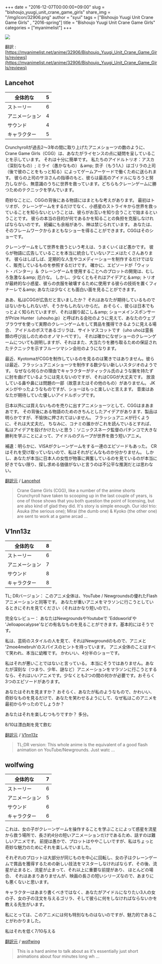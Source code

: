 +++
date = "2016-12-07T00:00:00+09:00"
slug = "bishoujo_yuugi_unit_crane_game_girls"
share_img = "/img/icon/32906.png"
author = "syui"
tags = ["Bishoujo Yuugi Unit Crane Game Girls" , "2016-spring"]
title = "Bishoujo Yuugi Unit Crane Game Girls"
categories = ["myanimelist"]
+++

![](https://myanimelist.cdn-dena.com/images/anime/12/78958.jpg)


<!--more-->

翻訳 : [https://myanimelist.net/anime/32906/Bishoujo_Yuugi_Unit_Crane_Game_Girls/reviews](https://myanimelist.net/anime/32906/Bishoujo_Yuugi_Unit_Crane_Game_Girls/reviews)


## Lancehot



全体的な|  5
--- | ---
ストーリー|  6
アニメーション|  4
サウンド|  4
キャラクター|  5

Crunchyrollが過去2〜3年の間に取り上げたアニメショーツの数のように、Crane Game Girls（CGG）は、あなたがライセンスの点に疑問を呈していることを示しています。 それは十分に簡単です。 私たちのアイドルトリオ：アスカ（深刻なもの）; ミライ（愚かなもの）＆amp; 京子（もう1人）はゴリラの上司（後で彼のことをもっと知る）によってゲームアーケードで働くために送られます。 彼らの上司のサヨさんの指導のもと、彼らは最高のアイドルになろうと努力しながら、無意識のうちに世界を救っています。どちらもクレーンゲームに勝つためのテクニックを学んでいます。

奇妙なことに、CGGの背後にある物語にはまともな考えがあります。 最初はトリオが、クレーンゲームをするだけでなく、小惑星のストライキから世界を救っていることを知らないということは、彼らがお互いを知り合うことで始まるということです。 彼らの本当の目的が何であるかを知ることの負担を克服しなければならないのです。 続編にも余裕があり、神は禁じられています。 あなたは、そのフレームワークからまともなショーを得ることができます。CGGはそのショーです。

クレーンゲームをして世界を救うという考えは、うまくいくほど愚かです。 彼らが物語に広告していることを本当に統合していないアニメはたくさんあります。 彼らはしばしば、定期的な人生やコメディーショーを制作するだけではなく、販売しているものを参照するだけです。 確かに、エピソードが「ウィット・バンター」＆ クレーンゲームを使用することへのプロットの開発は、むしろ急激な＆amp; 厄介な。 しかし、少なくともそれはアイデアと＆amp; トリオが最終的な小惑星、彼らの衣服を破壊するために使用する彼らの技術を置くフィナーレで＆amp; あなたは少なくとも面白い面を見ることができます。

ああ、私はCGGが広告だと言いましたか？ それはあなたが期待しているものではないかもしれないが、そうかもしれないからだ。 おそらく、彼らは日本でもっとよく知られていますが、それは掘り起こし＆amp; ショーメインスポンサーがPrize Hunter（uhouho.jp）と呼ばれる会社のように見えて、あなたのウェブブラウザを使って実際のクレーンゲームをして賞品を獲得できるように見える場合、 アイドルのボスであるゴリラは、サイトマスコットです（uho uhoは霊長類の呼び出しのためのオノマトペです）。 それは確かになぜショーのクレーンゲームについても説明しますが、それはまた、大当たりを勝ち取るための保証されたテクニックを示すフルーツマシン会社のようになります。

最近、KyotomaがCGGを制作しているのを見るのは驚きではありません。彼らは最近、フラッシュアニメショーツを制作する数少ない新しいスタジオのようです。 なぜなら何らかの理由でキャラクターがティックル氏のような腕を持たずに肘を曲げているようには見えないのですが、それはCGGが大丈夫です。 放浪している鼻や鼻には問題の一部（故意またはその他のもの）がありません。  JKメシがやったようなものですが、ショーはもっと楽しいと言えます。 音楽はあなたが期待していた優しいアイドルポップです。

日本以外には買えないものを売りに出すアニメショーツとして、CGGはまあまあです。 その背後にある物語のためのきちんとしたアイデアがあります、製品は明らかですが、不愉快に押されてはいません。 フラッシュアニメが行くように、それは大丈夫だ。 ちなみに、コナミの誰かがこれを読んでいるとすれば、私はアイデアを投げかけたいと思う：ソニックスネーク監督のパチンコで大きな勝利を学ぶことによって、アイドルのグループが世界を救う短いアニメ。

補遺：明らかに、VISAがクレーンゲームをする一連のエピソードもあった。  CRはそれを受け取っていないので、私はそれがどんなものか分かりません。 しかし、あなたが本当に日本人の女性が物事に興奮しているのを見ているのが本当に好きでない限り、探し求める価値がないと言うのは不公平な推測だとは思わない。

[翻訳元](https://myanimelist.net/reviews.php?id=224243) / [Lancehot](https://myanimelist.net/profile/Lancehot/reviews)


> Crane Game Girls (CGG), like a number of the anime shorts Crunchyroll have taken to scooping up in the last couple of years, is one of those shows that you both question the point of licensing, but are also kind of glad they did. It's story is simple enough. Our idol trio: Asuka (the serious one); Mirai (the dumb one) &amp; Kyoko (the other one) are sent to work at a game arcad ...

## V1nn13z



全体的な|  8
--- | ---
ストーリー|  6
アニメーション|  7
サウンド|  8
キャラクター|  8

TL; DRバージョン：
このアニメ全体は、YouTube / Newgroundsの優れたFlashアニメーションと同等です。 あなたが重いアニメをマラソンに行こうとしているときにそれを見てください（それはかなり短いので）。

完全なレビュー：
あなたはNewgroundsやYoutubeで 'Eddsworld'や 'Jelloapocalypse'などの有名なものを見ることができます。基本的にはそうです。

私は、芸術のスタイルの人を見て、それはNewgroundのもので、アニメと '2moe4mebruh'のスパイスのヒントを持っています。 アニメ全体のことはすべて笑われ、本当に幼稚です。 かわいい、4分半のショーです。

私はそれが悪いことではないと言っている。 本当にそうではありません。あなたが深刻な（つまり、少年、謎など）アニメーションをマラソンに行こうとするなら、それはいいアニメです。少なくとも2つの間の何かが必要です。おそらく3つのエピソードがあります。

あなたはそれを見ますか？ おそらく、あなたが私のようなもので、かわいい、奇妙なものを見るだけで、あなたを笑わせるようにして、なぜ私はこのアニメを最初からやったのでしょうか？

あなたはそれを楽しむつもりですか？ 多分。

8/10は漂白剤を見て飲む

[翻訳元](https://myanimelist.net/reviews.php?id=223254) / [V1nn13z](https://myanimelist.net/profile/V1nn13z/reviews)


> TL;DR version:  This whole anime is the equivalent of a good flash animation on YouTube/Newgrounds. Just watc ...

## wolfwing



全体的な|  7
--- | ---
ストーリー|  6
アニメーション|  5
サウンド|  6
キャラクター|  6

これは、女の子がクレーンゲームを操作することを学ぶことによって惑星を流星から救う場所で、長さ約4分の短いアニメーションだけであるため、話すのは難しいアニメです。 前提は愚かで、プロットはややこしいですが、私はちょっと奇妙な魅力のためにそれを楽しんでいました。

それぞれのプロットは大部分が同じものを中心に回転し、女の子はクレーンゲームで賞品を獲得するための新しい技法をマスターしなければならず、その後、流星が止まると、流星が止まって、それ以上に重要な前提があり、 ほとんどの場合、 それはあまりありませんが、映画の長さの短いシリーズなので、あまりにも悪くないと思います。

キャラクターはあまり書くべきではなく、あなたがアイドルになりたい3人の女の子、女の子の注文を与えるゴリラ、そして彼らに何をしなければならないかを教える先生がいます。

私にとっては、このアニメには何も特別なものはないのですが、魅力的であることがわかりました。

私はそれを低く7/10与える

[翻訳元](https://myanimelist.net/reviews.php?id=222676) / [wolfwing](https://myanimelist.net/profile/wolfwing/reviews)


> This is a hard anime to talk about as it's essentially just short animations about four minutes long wh ...
